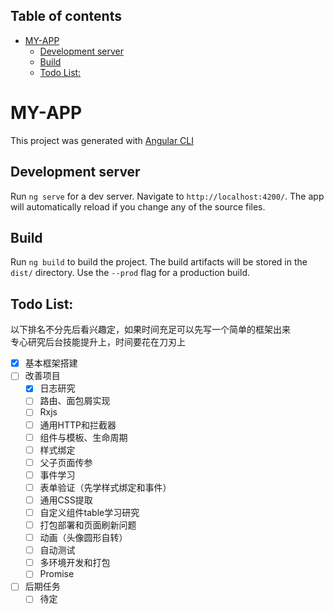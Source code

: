 <!-- 很遗憾很多软件不支持toc标签
[TOC] 
-->
<h2>Table of contents</h2>
<!-- TOC -->

- [MY-APP](#my-app)
    - [Development server](#development-server)
    - [Build](#build)
    - [Todo List:](#todo-list)

<!-- /TOC -->

# MY-APP

This project was generated with [Angular CLI](https://github.com/angular/angular-cli) 

## Development server

Run `ng serve` for a dev server. Navigate to `http://localhost:4200/`. The app will automatically reload if you change any of the source files.

## Build

Run `ng build` to build the project. The build artifacts will be stored in the `dist/` directory. Use the `--prod` flag for a production build.

## Todo List:
以下排名不分先后看兴趣定，如果时间充足可以先写一个简单的框架出来  
专心研究后台技能提升上，时间要花在刀刃上
- [x] 基本框架搭建
- [ ] 改善项目
   - [x] 日志研究
   - [ ] 路由、面包屑实现
   - [ ] Rxjs
   - [ ] 通用HTTP和拦截器
   - [ ] 组件与模板、生命周期
   - [ ] 样式绑定
   - [ ] 父子页面传参
   - [ ] 事件学习
   - [ ] 表单验证（先学样式绑定和事件）
   - [ ] 通用CSS提取
   - [ ] 自定义组件table学习研究
   - [ ] 打包部署和页面刷新问题
   - [ ] 动画（头像圆形自转）
   - [ ] 自动测试
   - [ ] 多环境开发和打包
   - [ ] Promise
- [ ] 后期任务
   - [ ] 待定

